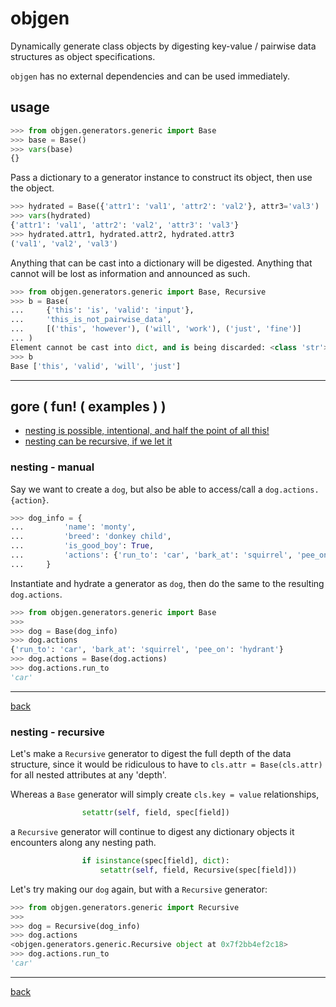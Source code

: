 # objgen

Dynamically generate class objects by digesting key-value / pairwise data structures as object specifications.

`objgen` has no external dependencies and can be used immediately.


## usage

```python
>>> from objgen.generators.generic import Base
>>> base = Base()
>>> vars(base)
{}
```

Pass a dictionary to a generator instance to construct its object, then use the object.

```python
>>> hydrated = Base({'attr1': 'val1', 'attr2': 'val2'}, attr3='val3')
>>> vars(hydrated)
{'attr1': 'val1', 'attr2': 'val2', 'attr3': 'val3'}
>>> hydrated.attr1, hydrated.attr2, hydrated.attr3
('val1', 'val2', 'val3')
```

Anything that can be cast into a dictionary will be digested. Anything that cannot will be lost as information and announced as such.

```python
>>> from objgen.generators.generic import Base, Recursive
>>> b = Base(
...     {'this': 'is', 'valid': 'input'},
...     'this_is_not_pairwise_data',
...     [('this', 'however'), ('will', 'work'), ('just', 'fine')]
... )
Element cannot be cast into dict, and is being discarded: <class 'str'> this_is_not_pairwise_data
>>> b
Base ['this', 'valid', 'will', 'just']
```
----

## gore ( fun! ( examples ) ) <a name="ex"></a>

+ [nesting is possible, intentional, and half the point of all this!](#ex_nesting_manual)
+ [nesting can be recursive, if we let it](#ex_nesting_recursive)


### nesting - manual <a name="ex_nesting_manual"></a>

Say we want to create a `dog`, but also be able to access/call a `dog.actions.{action}`.
```python
>>> dog_info = {
...         'name': 'monty',
...         'breed': 'donkey child',
...         'is_good_boy': True,
...         'actions': {'run_to': 'car', 'bark_at': 'squirrel', 'pee_on': 'hydrant'},
...     }
```

Instantiate and hydrate a generator as `dog`, then do the same to the resulting `dog.actions`.

```python
>>> from objgen.generators.generic import Base
>>>
>>> dog = Base(dog_info)
>>> dog.actions
{'run_to': 'car', 'bark_at': 'squirrel', 'pee_on': 'hydrant'}
>>> dog.actions = Base(dog.actions)
>>> dog.actions.run_to
'car'
```

----
[back](#ex)

### nesting - recursive <a name="ex_nesting_recursive"></a>


Let's make a `Recursive` generator to digest the full depth of the data structure, since it would be ridiculous to have to `cls.attr = Base(cls.attr)` for all nested attributes at any 'depth'.

Whereas a `Base` generator will simply create `cls.key = value` relationships,
```python
                setattr(self, field, spec[field])
```

a `Recursive` generator will continue to digest any dictionary objects it encounters along any nesting path.

```python
                if isinstance(spec[field], dict):
                    setattr(self, field, Recursive(spec[field]))
```

Let's try making our `dog` again, but with a `Recursive` generator:

```python
>>> from objgen.generators.generic import Recursive
>>>
>>> dog = Recursive(dog_info)
>>> dog.actions
<objgen.generators.generic.Recursive object at 0x7f2bb4ef2c18>
>>> dog.actions.run_to
'car'
```

----
[back](#ex)
